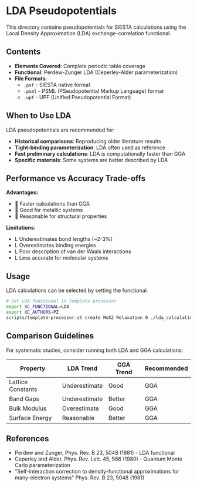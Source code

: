 # LDA Pseudopotentials

This directory contains pseudopotentials for SIESTA calculations using the Local Density Approximation (LDA) exchange-correlation functional.

## Contents

- **Elements Covered**: Complete periodic table coverage
- **Functional**: Perdew-Zunger LDA (Ceperley-Alder parameterization)
- **File Formats**: 
  - `.psf` - SIESTA native format
  - `.psml` - PSML (PSeudopotential Markup Language) format
  - `.upf` - UPF (Unified Pseudopotential Format)

## When to Use LDA

LDA pseudopotentials are recommended for:

- **Historical comparisons**: Reproducing older literature results
- **Tight-binding parameterization**: LDA often used as reference
- **Fast preliminary calculations**: LDA is computationally faster than GGA
- **Specific materials**: Some systems are better described by LDA

## Performance vs Accuracy Trade-offs

**Advantages:**
-  Faster calculations than GGA
-  Good for metallic systems
-  Reasonable for structural properties

**Limitations:**
- L Underestimates bond lengths (~2-3%)
- L Overestimates binding energies
- L Poor description of van der Waals interactions
- L Less accurate for molecular systems

## Usage

LDA calculations can be selected by setting the functional:

```bash
# Set LDA functional in template processor
export XC_FUNCTIONAL=LDA  
export XC_AUTHORS=PZ
scripts/template-processor.sh create MoS2 Relaxation 0 ./lda_calculation
```

## Comparison Guidelines

For systematic studies, consider running both LDA and GGA calculations:

| Property | LDA Trend | GGA Trend | Recommended |
|----------|-----------|-----------|-------------|
| Lattice Constants | Underestimate | Good | GGA |
| Band Gaps | Underestimate | Better | GGA |
| Bulk Modulus | Overestimate | Good | GGA |
| Surface Energy | Reasonable | Better | GGA |

## References

- Perdew and Zunger, Phys. Rev. B 23, 5048 (1981) - LDA functional
- Ceperley and Alder, Phys. Rev. Lett. 45, 566 (1980) - Quantum Monte Carlo parameterization
- "Self-interaction correction to density-functional approximations for many-electron systems" Phys. Rev. B 23, 5048 (1981)